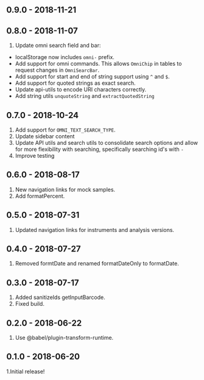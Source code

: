 ## 0.9.0 - 2018-11-21

## 0.8.0 - 2018-11-07

1. Update omni search field and bar:

- localStorage now includes `omni-` prefix.
- Add support for omni commands. This allows `OmniChip` in tables to request changes in `OmniSearcBar`.
- Add support for start and end of string support using `^` and `$`.
- Add support for quoted strings as exact search.
- Update api-utils to encode URI characters correctly.
- Add string utils `unquoteString` and `extractQuotedString`

## 0.7.0 - 2018-10-24

1.  Add support for `OMNI_TEXT_SEARCH_TYPE`.
2.  Update sidebar content
3.  Update API utils and search utils to consolidate search options and allow
    for more flexibility with searching, specifically searching id's with `-`
4.  Improve testing

## 0.6.0 - 2018-08-17

1.  New navigation links for mock samples.
2.  Add formatPercent.

## 0.5.0 - 2018-07-31

1.  Updated navigation links for instruments and analysis versions.

## 0.4.0 - 2018-07-27

1.  Removed formtDate and renamed formatDateOnly to formatDate.

## 0.3.0 - 2018-07-17

1.  Added sanitizeIds getInputBarcode.
2.  Fixed build.

## 0.2.0 - 2018-06-22

1.  Use @babel/plugin-transform-runtime.

## 0.1.0 - 2018-06-20

1.Initial release!
